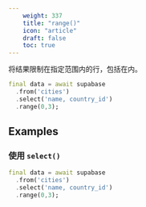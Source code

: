 ```yaml
---
    weight: 337
    title: "range()"
    icon: "article"
    draft: false
    toc: true
---
```


将结果限制在指定范围内的行，包括在内。


```dart
final data = await supabase
  .from('cities')
  .select('name, country_id')
  .range(0,3);
```


















## Examples

### 使用 `select()`



```dart
final data = await supabase
  .from('cities')
  .select('name, country_id')
  .range(0,3);
```